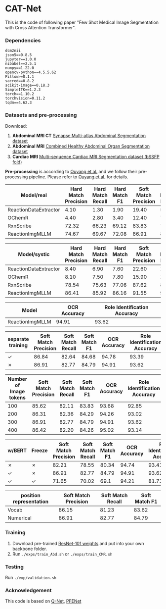 # CAT-Net
This is the code of following paper "Few Shot Medical Image Segmentation with Cross Attention Transformer".
### Dependencies
```
dcm2nii
json5==0.8.5
jupyter==1.0.0
nibabel==2.5.1
numpy==1.22.0
opencv-python==4.5.5.62
Pillow>=8.1.1
sacred==0.8.2
scikit-image==0.18.3
SimpleITK==1.2.3
torch==1.10.2
torchvision=0.11.2
tqdm==4.62.3
```

### Datasets and pre-processing

Download:  
1. **Abdominal MRI CT**  [Synapse Multi-atlas Abdominal Segmentation dataset](https://www.synapse.org/#!Synapse:syn3193805/wiki/217789)
2. **Abdominal MRI**  [Combined Healthy Abdominal Organ Segmentation dataset](https://chaos.grand-challenge.org/)  
3. **Cardiac MRI** [Multi-sequence Cardiac MRI Segmentation dataset (bSSFP fold)](http://www.sdspeople.fudan.edu.cn/zhuangxiahai/0/mscmrseg/)  

**Pre-processing** is according to [Ouyang et al.](https://github.com/cheng-01037/Self-supervised-Fewshot-Medical-Image-Segmentation.git) and we follow their pre-processing pipeline. Please refer to [Ouyang et al.](https://github.com/cheng-01037/Self-supervised-Fewshot-Medical-Image-Segmentation.git) for details.


| Model/real      | Hard Match Precision | Hard Match Recall | Hard Match F1 | Soft Match Precision | Soft Match Recall | Soft Match F1 |
|--------------------------|----------------------|-------------------|---------------|----------------------|-------------------|---------------|
| ReactionDataExtractor    | 4.10                  | 1.30               | 1.90           | 19.40                 | 5.90               | 9.00           |
| OChemR                   | 4.40                  | 2.80               | 3.40           | 12.40                 | 7.90               | 9.60           |
| RxnScribe     | 72.32                 | 66.23              | 69.12          | 83.83                 | 76.51              | 80.04          |
| ReactionImgMLLM     | 74.67               | 69.67             | 72.08       | 86.91                | 82.77          | 84.79         |


| Model/systic      | Hard Match Precision | Hard Match Recall | Hard Match F1 | Soft Match Precision | Soft Match Recall | Soft Match F1 |
|--------------------------|----------------------|-------------------|---------------|----------------------|-------------------|---------------|
| ReactionDataExtractor    | 8.40                  | 6.90              | 7.60           | 22.60                 | 11.40               | 15.20           |
| OChemR                   | 8.10                  | 7.50              | 7.80           | 15.90                 | 12.80              | 14.20           |
| RxnScribe    | 78.54                | 75.63              |     77.06      | 87.62                | 83.95              |      85.75    |
| ReactionImgMLLM   | 86.41             | 85.92            |   86.16     | 91.55              | 90.81          |     91.18     |


| Model        | OCR Accuracy | Role Identification Accuracy  |
|--------------------------|----------------------|-------------------|
| ReactionImgMLLM  | 94.91               | 93.62            |





| separate training   |Soft Match Precision | Soft Match Recall | Soft Match F1 | OCR Accuracy | Role Identification Accuracy  |
|--------------------------|----------------------|-------------------|---------------|----------------------|-------------------|
| ✓                  | 86.84                 | 82.64               |    84.68       |94.78|93.39|
| ✗                  | 86.91                | 82.77              | 84.79          |94.91            |93.62                |


| Number of Image tokens   |Soft Match Precision | Soft Match Recall | Soft Match F1 | OCR Accuracy | Role Identification Accuracy  |
|--------------------------|----------------------|-------------------|---------------|----------------------|-------------------|
| 100                   | 85.62                 | 82.11               | 83.83          |93.68|92.85|
| 200                   | 86.31                 | 82.36               | 84.29           |94.26|93.02|
| 300                   | 86.91                | 82.77              | 84.79          |94.91            |93.62                |
| 400                   | 86.42                | 82.20              | 84.26          |95.02    |93.14          |

|  w/BERT   |Freeze   |Soft Match Precision | Soft Match Recall | Soft Match F1 |OCR Accuracy | Role Identification Accuracy  |
|--------------------------|----------------------|-------------------|---------------|---------------|----------------------|-------------------|
| ✗    |       ✗          | 82.21                  | 78.55              | 80.34           |94.74| 93.41|
|   ✓   |       ✗         | 86.91                  | 82.77              | 84.79          |94.91|93.62|
|    ✓   |      ✓         | 71.65                  | 70.02              | 69.1          |94.21|  81.73|

|  position representation    |Soft Match Precision | Soft Match Recall | Soft Match F1 |
|--------------------------|----------------------|-------------------|---------------|
| Vocab                       |         86.15          |          81.23     |      83.62     |
| Numerical                  |       86.91            |        82.77        |      84.79      |





### Training  
1. Download pre-trained [ResNet-101 weights](https://download.pytorch.org/models/resnet101-63fe2227.pth) and put into your own backbone folder.
2. Run `./exps/train_Abd.sh` or `./exps/train_CMR.sh`

### Testing
Run `./exp/validation.sh`

### Acknowledgement
This code is based on [Q-Net](https://github.com/zjlab-ammi/q-net), [PFENet](https://github.com/dvlab-research/PFENet)
